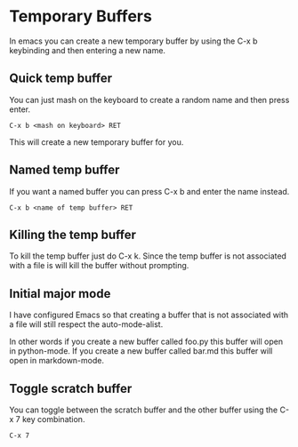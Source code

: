 # Temporary Buffers
In emacs you can create a new temporary buffer by using the C-x b
keybinding and then entering a new name.

## Quick temp buffer
You can just mash on the keyboard to create a random name and then
press enter.

    C-x b <mash on keyboard> RET

This will create a new temporary buffer for you.

## Named temp buffer
If you want a named buffer you can press C-x b and enter the name
instead.

    C-x b <name of temp buffer> RET

## Killing the temp buffer
To kill the temp buffer just do C-x k. Since the temp buffer is not
associated with a file is will kill the buffer without prompting.

## Initial major mode
I have configured Emacs so that creating a buffer that is not
associated with a file will still respect the auto-mode-alist.

In other words if you create a new buffer called foo.py this buffer
will open in python-mode. If you create a new buffer called bar.md
this buffer will open in markdown-mode.

## Toggle scratch buffer
You can toggle between the scratch buffer and the other buffer using
the C-x 7 key combination.

    C-x 7

